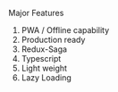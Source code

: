 Major Features

1. PWA / Offline capability
2. Production ready
3. Redux-Saga
4. Typescript
5. Light weight
6. Lazy Loading
